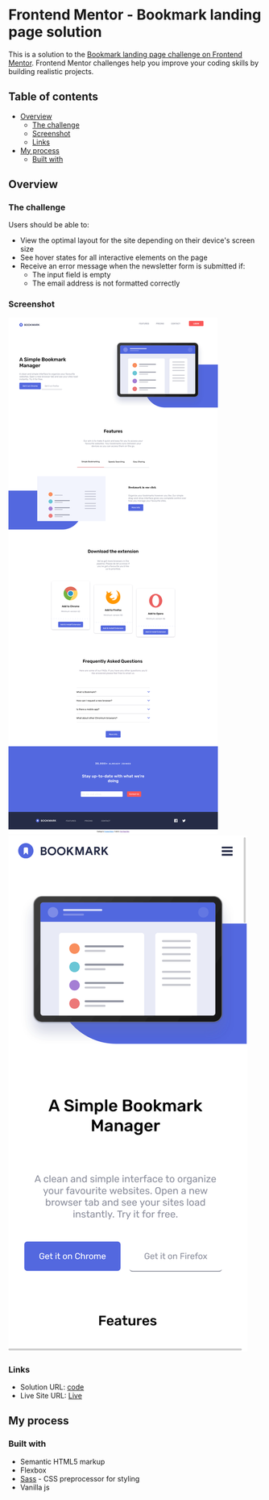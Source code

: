 # Frontend Mentor - Bookmark landing page solution

This is a solution to the [Bookmark landing page challenge on Frontend Mentor](https://www.frontendmentor.io/challenges/bookmark-landing-page-5d0b588a9edda32581d29158). Frontend Mentor challenges help you improve your coding skills by building realistic projects. 

## Table of contents

- [Overview](#overview)
  - [The challenge](#the-challenge)
  - [Screenshot](#screenshot)
  - [Links](#links)
- [My process](#my-process)
  - [Built with](#built-with)
 


## Overview

### The challenge

Users should be able to:

- View the optimal layout for the site depending on their device's screen size
- See hover states for all interactive elements on the page
- Receive an error message when the newsletter form is submitted if:
  - The input field is empty
  - The email address is not formatted correctly

### Screenshot

![](./public/ss_desk.png)
![](./public/ss_mobile.png)



### Links

- Solution URL: [code](https://github.com/Phoenix-dare/Bookmark_landing_page/)
- Live Site URL: [Live](https://phoenix-dare.github.io/Bookmark_landing_page/)

## My process

### Built with

- Semantic HTML5 markup
- Flexbox
- [Sass](https://sass-lang.com/) - CSS preprocessor for styling
- Vanilla js





